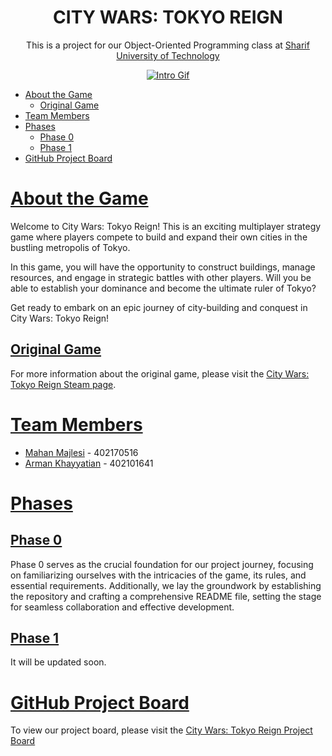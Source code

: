 <h1 align="center"/>CITY WARS: TOKYO REIGN</h1>

<p align="center">
    This is a project for our Object-Oriented Programming class at  <a href="https://www.sharif.edu/">Sharif University of Technology</a>
</p>

<p align="center">
  <a href="https://github.com/mahanmi/City-Wars" target="_blank" rel="null">
    <img src="/Intro.gif" title="Intro Gif"/>
  </a>
</p>

- [About the Game](#about-the-game)
  - [Original Game](#original-game)
- [Team Members](#team-members)
- [Phases](#phases)
  - [Phase 0](#phase-0)
  - [Phase 1](#phase-1)
- [GitHub Project Board](#github-project-board)

# [About the Game](#about-the-game)

Welcome to City Wars: Tokyo Reign! This is an exciting multiplayer strategy game where players compete to build and expand their own cities in the bustling metropolis of Tokyo.

In this game, you will have the opportunity to construct buildings, manage resources, and engage in strategic battles with other players. Will you be able to establish your dominance and become the ultimate ruler of Tokyo?

Get ready to embark on an epic journey of city-building and conquest in City Wars: Tokyo Reign!

## [Original Game](#original-game)

For more information about the original game, please visit the [City Wars: Tokyo Reign Steam page](https://store.steampowered.com/app/1689090/CITY_WARS_TOKYO_REIGN/).

# [Team Members](#team-members)

- [Mahan Majlesi](https://github.com/mahanmi) - 402170516
- [Arman Khayyatian](https://github.com/ArmanKhayyatian) - 402101641

# [Phases](#phases)

## [Phase 0](#phase-0)

Phase 0 serves as the crucial foundation for our project journey, focusing on familiarizing ourselves with the intricacies of the game, its rules, and essential requirements. Additionally, we lay the groundwork by establishing the repository and crafting a comprehensive README file, setting the stage for seamless collaboration and effective development.

## [Phase 1](#phase-1)

It will be updated soon.

# [GitHub Project Board](#github-project-board)

To view our project board, please visit the [City Wars: Tokyo Reign Project Board](https://github.com/users/mahanmi/projects/2)

